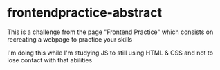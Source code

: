 # frontendpractice-abstract
This is a challenge from the page "Frontend Practice" which consists on recreating a webpage to practice your skills

I'm doing this while I'm studying JS to still using HTML & CSS and not to lose contact with that abilities
